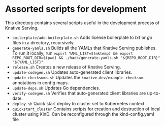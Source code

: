 # Assorted scripts for development

This directory contains several scripts useful in the development process of
Knative Serving.

- `boilerplate/add-boilerplate.sh` Adds license boilerplate to _txt_ or _go_
  files in a directory, recursively.
- `generate-yamls.sh` Builds all the YAMLs that Knative Serving publishes. To run it locally, run `export YAML_LIST=$(mktemp) && export REPO_ROOT_DIR=$(pwd) && ./hack/generate-yamls.sh "${REPO_ROOT_DIR}" "${YAML_LIST}"`
- `release.sh` Creates a new release of Knative Serving.
- `update-codegen.sh` Updates auto-generated client libraries.
- `update-checksums.sh` Updates the `knative.dev/example-checksum` annotations
  in config maps.
- `update-deps.sh` Updates Go dependencies.
- `verify-codegen.sh` Verifies that auto-generated client libraries are
  up-to-date.
- `deploy.sh` Quick start deploy to cluster set to Kubernetes context
- `quickstart_cluster` Contains scripts for creation and destruction of local cluster using KinD. Can be reconfigured through the kind-config.yaml file